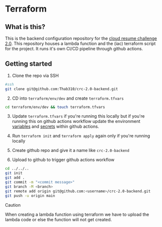 # Terraform

## What is this?
This is the backend configuration repository for the [cloud resume challenge 2.0](https://github.com/Thab310/cloud-resume-challenge-2.0). This repository houses a lambda function and the (iac) terraform script for the project. It runs it's own CI/CD pipeline through github actions. 

## Getting started
1. Clone the repo via SSH
```sh
#ssh
git clone git@github.com:Thab310/crc-2.0-backend.git
```    
2. CD into `terraform/env/dev` and create `terraform.tfvars`
```sh
cd terraform/env/dev && touch terraform.tfvars
```
3. Update `terraform.tfvars` if you're running this locally but if you're running this on github actions workflow update the environment [variables](https://docs.github.com/en/actions/learn-github-actions/variables) and [secrets](https://docs.github.com/en/actions/security-guides/using-secrets-in-github-actions) within github actions.

4. Run `terraform init` and `terraform apply` again only if you're running locally

5. Create github repo and give it a name like `crc-2.0-backend`

5. Upload to github to trigger github actions workflow
```sh
cd ../../..
git init
git add .
git commit -m "<commit message>"
git branch -M <branch>
git remote add origin git@github.com:<username>/crc-2.0-backend.git
git push -u origin main
```

>[!CAUTION]
When creating a lambda function using terraform we have to upload the lambda code or else the function will not get created.
